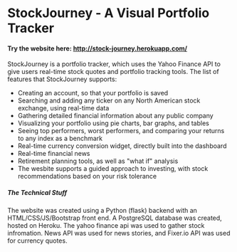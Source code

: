 # StockJourney - A Visual Portfolio Tracker
#### Try the website here: http://stock-journey.herokuapp.com/

StockJourney is a portfolio tracker, which uses the Yahoo Finance API to give users real-time stock quotes and portfolio tracking tools. 
The list of features that StockJourney supports:
<ul>
  <li>Creating an account, so that your portfolio is saved</li>
  <li>Searching and adding any ticker on any North American stock exchange, using real-time data</li>
  <li>Gathering detailed financial information about any public company</li>
  <li>Visualizing your portfolio using pie charts, bar graphs, and tables</li>
  <li>Seeing top performers, worst performers, and comparing your returns to any index as a benchmark</li>
  <li>Real-time currency conversion widget, directly built into the dashboard</li>
  <li>Real-time financial news</li>
  <li>Retirement planning tools, as well as "what if" analysis</li>
  <li>The wesbite supports a guided approach to investing, with stock recommendations based on your risk tolerance</li>
</ul>

##### The Technical Stuff
The website was created using a Python (flask) backend with an HTML/CSS/JS/Bootstrap front end. A PostgreSQL database was created, hosted on Heroku. 
The yahoo finance api was used to gather stock infromation. News API was used for news stories, and Fixer.io API was used for currency quotes.
